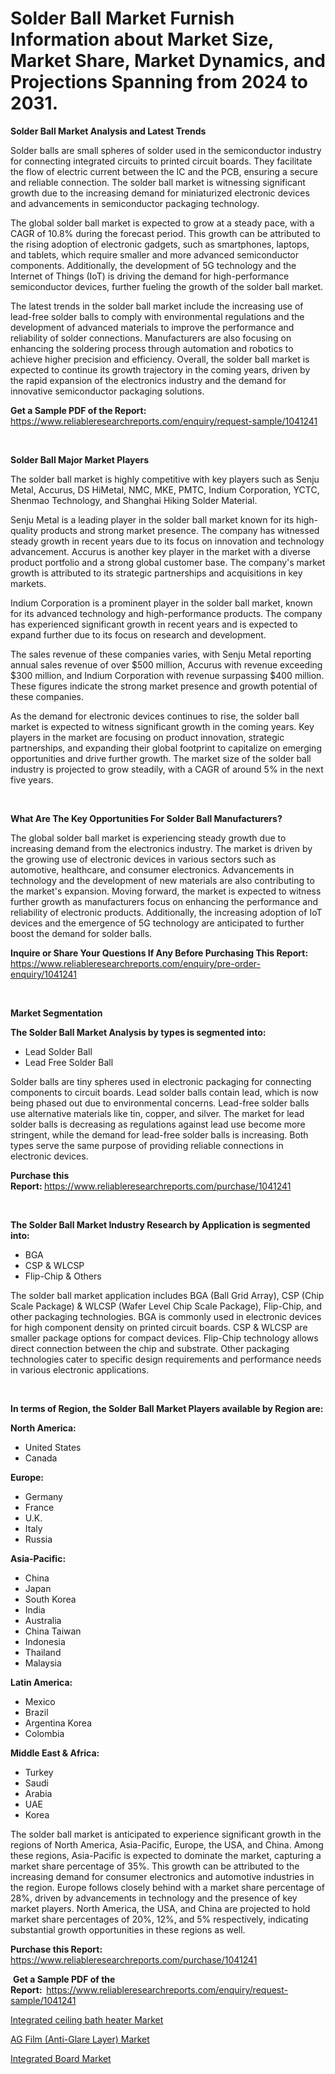 <p><h1>Solder Ball Market Furnish Information about Market Size, Market Share, Market Dynamics, and Projections Spanning from 2024 to 2031.</h1></p><p><strong>Solder Ball Market Analysis and Latest Trends</strong></p>
<p><p>Solder balls are small spheres of solder used in the semiconductor industry for connecting integrated circuits to printed circuit boards. They facilitate the flow of electric current between the IC and the PCB, ensuring a secure and reliable connection. The solder ball market is witnessing significant growth due to the increasing demand for miniaturized electronic devices and advancements in semiconductor packaging technology.</p><p>The global solder ball market is expected to grow at a steady pace, with a CAGR of 10.8% during the forecast period. This growth can be attributed to the rising adoption of electronic gadgets, such as smartphones, laptops, and tablets, which require smaller and more advanced semiconductor components. Additionally, the development of 5G technology and the Internet of Things (IoT) is driving the demand for high-performance semiconductor devices, further fueling the growth of the solder ball market.</p><p>The latest trends in the solder ball market include the increasing use of lead-free solder balls to comply with environmental regulations and the development of advanced materials to improve the performance and reliability of solder connections. Manufacturers are also focusing on enhancing the soldering process through automation and robotics to achieve higher precision and efficiency. Overall, the solder ball market is expected to continue its growth trajectory in the coming years, driven by the rapid expansion of the electronics industry and the demand for innovative semiconductor packaging solutions.</p></p>
<p><strong>Get a Sample PDF of the Report:&nbsp;</strong> <a href="https://www.reliableresearchreports.com/enquiry/request-sample/1041241">https://www.reliableresearchreports.com/enquiry/request-sample/1041241</a></p>
<p>&nbsp;</p>
<p><strong>Solder Ball Major Market Players</strong></p>
<p><p>The solder ball market is highly competitive with key players such as Senju Metal, Accurus, DS HiMetal, NMC, MKE, PMTC, Indium Corporation, YCTC, Shenmao Technology, and Shanghai Hiking Solder Material. </p><p>Senju Metal is a leading player in the solder ball market known for its high-quality products and strong market presence. The company has witnessed steady growth in recent years due to its focus on innovation and technology advancement. Accurus is another key player in the market with a diverse product portfolio and a strong global customer base. The company's market growth is attributed to its strategic partnerships and acquisitions in key markets.</p><p>Indium Corporation is a prominent player in the solder ball market, known for its advanced technology and high-performance products. The company has experienced significant growth in recent years and is expected to expand further due to its focus on research and development. </p><p>The sales revenue of these companies varies, with Senju Metal reporting annual sales revenue of over $500 million, Accurus with revenue exceeding $300 million, and Indium Corporation with revenue surpassing $400 million. These figures indicate the strong market presence and growth potential of these companies.</p><p>As the demand for electronic devices continues to rise, the solder ball market is expected to witness significant growth in the coming years. Key players in the market are focusing on product innovation, strategic partnerships, and expanding their global footprint to capitalize on emerging opportunities and drive further growth. The market size of the solder ball industry is projected to grow steadily, with a CAGR of around 5% in the next five years.</p></p>
<p>&nbsp;</p>
<p><strong>What Are The Key Opportunities For Solder Ball Manufacturers?</strong></p>
<p><p>The global solder ball market is experiencing steady growth due to increasing demand from the electronics industry. The market is driven by the growing use of electronic devices in various sectors such as automotive, healthcare, and consumer electronics. Advancements in technology and the development of new materials are also contributing to the market's expansion. Moving forward, the market is expected to witness further growth as manufacturers focus on enhancing the performance and reliability of electronic products. Additionally, the increasing adoption of IoT devices and the emergence of 5G technology are anticipated to further boost the demand for solder balls.</p></p>
<p><strong>Inquire or Share Your Questions If Any Before Purchasing This Report:</strong> <a href="https://www.reliableresearchreports.com/enquiry/pre-order-enquiry/1041241">https://www.reliableresearchreports.com/enquiry/pre-order-enquiry/1041241</a></p>
<p>&nbsp;</p>
<p><strong>Market Segmentation</strong></p>
<p><strong>The Solder Ball Market Analysis by types is segmented into:</strong></p>
<p><ul><li>Lead Solder Ball</li><li>Lead Free Solder Ball</li></ul></p>
<p><p>Solder balls are tiny spheres used in electronic packaging for connecting components to circuit boards. Lead solder balls contain lead, which is now being phased out due to environmental concerns. Lead-free solder balls use alternative materials like tin, copper, and silver. The market for lead solder balls is decreasing as regulations against lead use become more stringent, while the demand for lead-free solder balls is increasing. Both types serve the same purpose of providing reliable connections in electronic devices.</p></p>
<p><strong>Purchase this Report:&nbsp;</strong><a href="https://www.reliableresearchreports.com/purchase/1041241">https://www.reliableresearchreports.com/purchase/1041241</a></p>
<p>&nbsp;</p>
<p><strong>The Solder Ball Market Industry Research by Application is segmented into:</strong></p>
<p><ul><li>BGA</li><li>CSP & WLCSP</li><li>Flip-Chip & Others</li></ul></p>
<p><p>The solder ball market application includes BGA (Ball Grid Array), CSP (Chip Scale Package) & WLCSP (Wafer Level Chip Scale Package), Flip-Chip, and other packaging technologies. BGA is commonly used in electronic devices for high component density on printed circuit boards. CSP & WLCSP are smaller package options for compact devices. Flip-Chip technology allows direct connection between the chip and substrate. Other packaging technologies cater to specific design requirements and performance needs in various electronic applications.</p></p>
<p>&nbsp;</p>
<p><strong>In terms of Region, the Solder Ball Market Players available by Region are:</strong></p>
<p>
    <p> <strong> North America: </strong>
        <ul>
            <li>United States</li>
            <li>Canada</li>
        </ul>
        </p> 
    <p> <strong> Europe: </strong>
        <ul>
            <li>Germany</li>
            <li>France</li>
            <li>U.K.</li>
            <li>Italy</li>
            <li>Russia</li>
        </ul>
        </p> 
    <p> <strong> Asia-Pacific: </strong>
        <ul>
            <li>China</li>
            <li>Japan</li>
            <li>South Korea</li>
            <li>India</li>
            <li>Australia</li>
            <li>China Taiwan</li>
            <li>Indonesia</li>
            <li>Thailand</li>
            <li>Malaysia</li>
        </ul>
        </p> 
    <p> <strong> Latin America: </strong>
        <ul>
            <li>Mexico</li>
            <li>Brazil</li>
            <li>Argentina Korea</li>
            <li>Colombia</li>
        </ul>
        </p> 
    <p> <strong> Middle East & Africa: </strong>
        <ul>
            <li>Turkey</li>
            <li>Saudi</li>
            <li>Arabia</li>
            <li>UAE</li>
            <li>Korea</li>
        </ul>
    </p>
    </p>
<p><p>The solder ball market is anticipated to experience significant growth in the regions of North America, Asia-Pacific, Europe, the USA, and China. Among these regions, Asia-Pacific is expected to dominate the market, capturing a market share percentage of 35%. This growth can be attributed to the increasing demand for consumer electronics and automotive industries in the region. Europe follows closely behind with a market share percentage of 28%, driven by advancements in technology and the presence of key market players. North America, the USA, and China are projected to hold market share percentages of 20%, 12%, and 5% respectively, indicating substantial growth opportunities in these regions as well.</p></p>
<p><strong>Purchase this Report: </strong><a href="https://www.reliableresearchreports.com/purchase/1041241">https://www.reliableresearchreports.com/purchase/1041241</a></p>
<p>&nbsp;<strong>Get a Sample PDF of the Report:&nbsp;&nbsp;</strong><a href="https://www.reliableresearchreports.com/enquiry/request-sample/1041241">https://www.reliableresearchreports.com/enquiry/request-sample/1041241</a></p>
<p><strong></strong></p>
<p><p><a href="https://view.publitas.com/reportprime-1/integrated-ceiling-bath-heater-market-research-report-provides-thorough-industry-overview-which-offers-an-in-depth-analysis-of-product-trends-and-new-market-divisions/">Integrated ceiling bath heater Market</a></p><p><a href="https://view.publitas.com/reportprime-1/ag-film-anti-glare-layer-market-with-the-goal-of-estimating-the-market-size-and-future-growth-potential-of-various-market-segments-based-on-component-applications-end-user-and-region/">AG Film (Anti-Glare Layer) Market</a></p><p><a href="https://view.publitas.com/reportprime-1/global-integrated-board-market-size-and-market-trends-insights-and-projections-from-2023-to-2030/">Integrated Board Market</a></p></p>